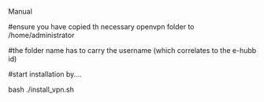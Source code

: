 Manual

#ensure you have copied th necessary openvpn folder to /home/administrator

#the folder name has to carry the username (which correlates to the e-hubb id)

#start installation by....

bash ./install_vpn.sh

